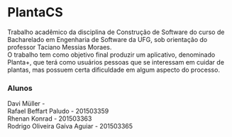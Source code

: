 # PlantaCS

Trabalho acadêmico da disciplina de Construção de Software do curso de Bacharelado em Engenharia de Software da UFG, sob orientação do professor Taciano Messias Moraes.  
O trabalho tem como objetivo final produzir um aplicativo, denominado Planta+, que terá como usuários pessoas que se interessam em cuidar de plantas, mas possuem certa dificuldade em algum aspecto do processo.  

### Alunos  
Davi Müller -   
Rafael Beffart Paludo - 201503359  
Rhenan Konrad - 201503363  
Rodrigo Oliveira Gaíva Aguiar - 201503365  
